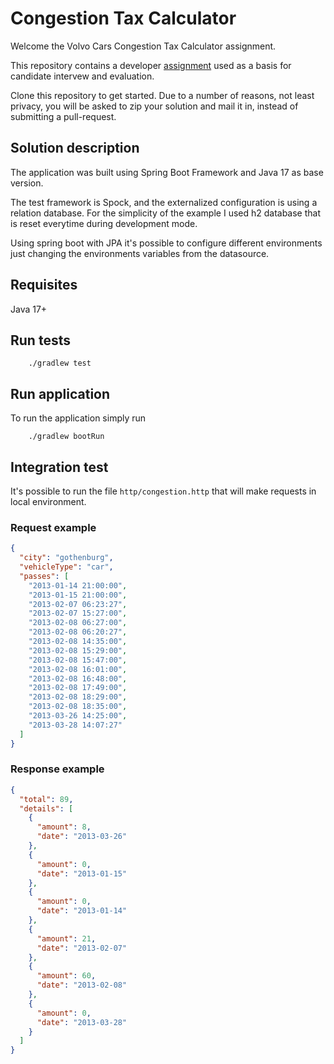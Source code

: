 # Congestion Tax Calculator

Welcome the Volvo Cars Congestion Tax Calculator assignment.

This repository contains a developer [assignment](ASSIGNMENT.md) used as a basis for candidate intervew and evaluation.

Clone this repository to get started. Due to a number of reasons, not least privacy, you will be asked to zip your
solution and mail it in, instead of submitting a pull-request.

## Solution description

The application was built using Spring Boot Framework and Java 17 as base version.

The test framework is Spock, and the externalized configuration is using a relation database. For the simplicity of the
example I used h2 database that is reset everytime during development mode.

Using spring boot with JPA it's possible to configure different environments just changing the environments variables
from the datasource.

## Requisites

Java 17+

## Run tests

```
    ./gradlew test
```

## Run application

To run the application simply run

```
    ./gradlew bootRun
```

## Integration test

It's possible to run the file `http/congestion.http` that will make requests in local environment.

### Request example

```json
{
  "city": "gothenburg",
  "vehicleType": "car",
  "passes": [
    "2013-01-14 21:00:00",
    "2013-01-15 21:00:00",
    "2013-02-07 06:23:27",
    "2013-02-07 15:27:00",
    "2013-02-08 06:27:00",
    "2013-02-08 06:20:27",
    "2013-02-08 14:35:00",
    "2013-02-08 15:29:00",
    "2013-02-08 15:47:00",
    "2013-02-08 16:01:00",
    "2013-02-08 16:48:00",
    "2013-02-08 17:49:00",
    "2013-02-08 18:29:00",
    "2013-02-08 18:35:00",
    "2013-03-26 14:25:00",
    "2013-03-28 14:07:27"
  ]
}
```

### Response example

```json
{
  "total": 89,
  "details": [
    {
      "amount": 8,
      "date": "2013-03-26"
    },
    {
      "amount": 0,
      "date": "2013-01-15"
    },
    {
      "amount": 0,
      "date": "2013-01-14"
    },
    {
      "amount": 21,
      "date": "2013-02-07"
    },
    {
      "amount": 60,
      "date": "2013-02-08"
    },
    {
      "amount": 0,
      "date": "2013-03-28"
    }
  ]
}
```